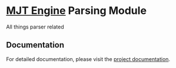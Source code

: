 # [MJT Engine](https://github.com/mjt-engine) Parsing Module

All things parser related

## Documentation

For detailed documentation, please visit the [project documentation](https://mjt-engine.github.io/parse/).